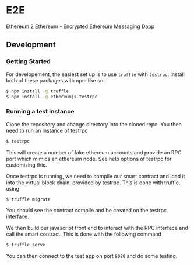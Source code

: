 # E2E

Ethereum 2 Ethereum - Encrypted Ethereum Messaging Dapp

## Development

### Getting Started

For developement, the easiest set up is to use `truffle` with `testrpc`. Install both of these packages with npm like so:

``` bash
$ npm install -g truffle
$ npm install -g ethereumjs-testrpc
```

### Running a test instance

Clone the repository and change directory into the cloned repo. You then need to run an instance of testrpc

``` bash
$ testrpc
```

This will create a number of fake ethereum accounts and provide an RPC port which mimics an ethereum node. See help options of testrpc for customizing this.

Once testrpc is running, we need to compile our smart contract and load it into the virtual block chain, provided by testrpc. This is done with truffle, using

``` bash
$ truffle migrate
```

You should see the contract compile and be created on the testrpc interface.

We then build our javascript front end to interact with the RPC interface and call the smart contract. This is done with the following command

``` bash
$ truffle serve
```

You can then connect to the test app on port `8080` and do some testing.
